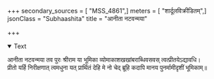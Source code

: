 +++
secondary_sources = [ "MSS_4861",]
meters = [ "शार्दूलविक्रीडितम्",]
jsonClass = "Subhaashita"
title = "आनीता नटवन्मया"

+++

<details open><summary>Text</summary>

आनीता नटवन्मया तव पुरः श्रीराम या भूमिका व्योमाकाशखखांबराब्धिवसवस् त्वत्प्रीतयेऽद्यावधि।  
प्रीतो यर्हि निरीक्षणात् त्वमधुना यत् प्रार्थितं देहि मे नो चेद् ब्रूहि कदापि मानय पुनर्मामीदृशीं भूमिकाम्॥
</details>
